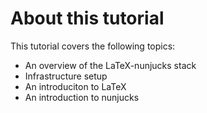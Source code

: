 # About this tutorial
This tutorial covers the following topics:
- An overview of the LaTeX-nunjucks stack
- Infrastructure setup
- An introduciton to LaTeX
- An introduction to nunjucks